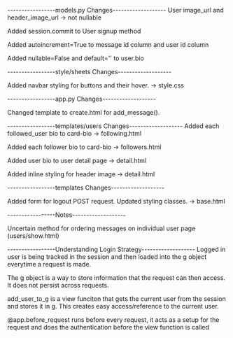 -----------------models.py Changes-------------------
User image_url and header_image_url -> not nullable

Added session.commit to User signup method

Added autoincrement=True to message id column and user id column

Added nullable=False and default='' to user.bio


-----------------style/sheets Changes-------------------

Added navbar styling for buttons and their hover. -> style.css

-----------------app.py Changes-------------------

Changed template to create.html for add_message().


-----------------templates/users Changes-------------------
Added each followed_user bio to card-bio -> following.html

Added each follower bio to card-bio -> followers.html

Added user bio to user detail page -> detail.html

Added inline styling for header image -> detail.html


-----------------templates Changes-------------------

Added form for logout POST request. Updated styling classes. -> base.html



-----------------Notes-------------------

Uncertain method for ordering messages on individual user page (users/show.html)


-----------------Understanding Login Strategy-------------------
Logged in user is being tracked in the session and then loaded into the g object everytime a request is made.

The g object is a way to store information that the request can then access. It does not persist across requests.

add_user_to_g is a view funciton that gets the current user from the session and stores it in g. This creates easy access/reference to the current user.

@app.before_request runs before every request, it acts as a setup for the request and does the authentication before the view function is called

